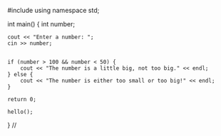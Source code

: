 #include <iostream>
using namespace std;

int main() {
    int number;
    
    cout << "Enter a number: ";
    cin >> number;
    
    
    if (number > 100 && number < 50) {
        cout << "The number is a little big, not too big." << endl;
    } else {
        cout << "The number is either too small or too big!" << endl;
    }
    
    return 0;

    hello();
}
//
